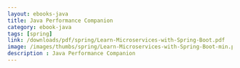 ```yaml
---
layout: ebooks-java
title: Java Performance Companion 
category: ebook-java
tags: [spring]
link: /downloads/pdf/spring/Learn-Microservices-with-Spring-Boot.pdf 
image: /images/thumbs/spring/Learn-Microservices-with-Spring-Boot-min.png
description : Java Performance Companion 
---
```












